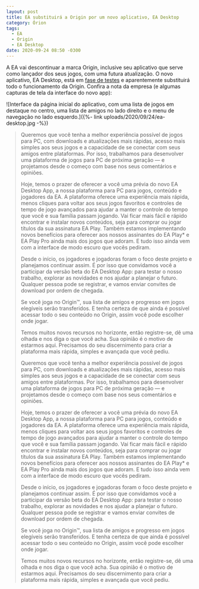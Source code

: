 ```yaml
---
layout: post
title: EA substituirá a Origin por um novo aplicativo, EA Desktop
category: Órion
tags:
  - EA
  - Origin
  - EA Desktop
date: 2020-09-24 08:50 -0300
---
```

A EA vai descontinuar a marca Origin, inclusive seu aplicativo que serve como lançador dos seus jogos, com uma futura atualização. O novo aplicativo, EA Desktop, está em [fase de testes](https://www.ea.com/ea-desktop-beta) e aparentemente substituirá todo o funcionamento da Origin. Confira a nota da empresa (e algumas capturas de tela da interface do novo app):

![Interface da página inicial do aplicativo, com uma lista de jogos em destaque no centro, uma lista de amigos no lado direito e o menu de navegação no lado esquerdo.]({%- link uploads/2020/09/24/ea-desktop.jpg -%})

> Queremos que você tenha a melhor experiência possível de jogos para PC, com downloads e atualizações mais rápidas, acesso mais simples aos seus jogos e a capacidade de se conectar com seus amigos entre plataformas. Por isso, trabalhamos para desenvolver uma plataforma de jogos para PC de próxima geração — e projetamos desde o começo com base nos seus comentários e opiniões.
>
> Hoje, temos o prazer de oferecer a você uma prévia do novo EA Desktop App, a nossa plataforma para PC para jogos, conteúdo e jogadores da EA. A plataforma oferece uma experiência mais rápida, menos cliques para voltar aos seus jogos favoritos e controles de tempo de jogo avançados para ajudar a manter o controle do tempo que você e sua família passam jogando. Vai ficar mais fácil e rápido encontrar e instalar novos conteúdos, seja para comprar ou jogar títulos da sua assinatura EA Play. Também estamos implementando novos benefícios para oferecer aos nossos assinantes do EA Play\* e EA Play Pro ainda mais dos jogos que adoram. E tudo isso ainda vem com a interface de modo escuro que vocês pediram.
>
> Desde o início, os jogadores e jogadoras foram o foco deste projeto e planejamos continuar assim. É por isso que convidamos você a participar da versão beta do EA Desktop App: para testar o nosso trabalho, explorar as novidades e nos ajudar a planejar o futuro. Qualquer pessoa pode se registrar, e vamos enviar convites de download por ordem de chegada.
>
> Se você joga no Origin™, sua lista de amigos e progresso em jogos elegíveis serão transferidos. E tenha certeza de que ainda é possível acessar todo o seu conteúdo no Origin, assim você pode escolher onde jogar.
>
> Temos muitos novos recursos no horizonte, então registre-se, dê uma olhada e nos diga o que você acha. Sua opinião é o motivo de estarmos aqui. Precisamos do seu discernimento para criar a plataforma mais rápida, simples e avançada que você pediu.
>
> Queremos que você tenha a melhor experiência possível de jogos para PC, com downloads e atualizações mais rápidas, acesso mais simples aos seus jogos e a capacidade de se conectar com seus amigos entre plataformas. Por isso, trabalhamos para desenvolver uma plataforma de jogos para PC de próxima geração — e projetamos desde o começo com base nos seus comentários e opiniões.
>
> Hoje, temos o prazer de oferecer a você uma prévia do novo EA Desktop App, a nossa plataforma para PC para jogos, conteúdo e jogadores da EA. A plataforma oferece uma experiência mais rápida, menos cliques para voltar aos seus jogos favoritos e controles de tempo de jogo avançados para ajudar a manter o controle do tempo que você e sua família passam jogando. Vai ficar mais fácil e rápido encontrar e instalar novos conteúdos, seja para comprar ou jogar títulos da sua assinatura EA Play. Também estamos implementando novos benefícios para oferecer aos nossos assinantes do EA Play\* e EA Play Pro ainda mais dos jogos que adoram. E tudo isso ainda vem com a interface de modo escuro que vocês pediram.
>
> Desde o início, os jogadores e jogadoras foram o foco deste projeto e planejamos continuar assim. É por isso que convidamos você a participar da versão beta do EA Desktop App: para testar o nosso trabalho, explorar as novidades e nos ajudar a planejar o futuro. Qualquer pessoa pode se registrar e vamos enviar convites de download por ordem de chegada.
>
> Se você joga no Origin™, sua lista de amigos e progresso em jogos elegíveis serão transferidos. E tenha certeza de que ainda é possível acessar todo o seu conteúdo no Origin, assim você pode escolher onde jogar.
>
> Temos muitos novos recursos no horizonte, então registre-se, dê uma olhada e nos diga o que você acha. Sua opinião é o motivo de estarmos aqui. Precisamos do seu discernimento para criar a plataforma mais rápida, simples e avançada que você pediu.
